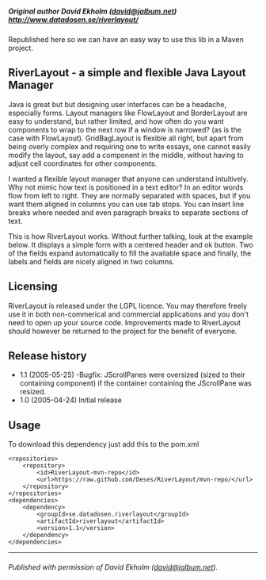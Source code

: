##### Original author David Ekholm (david@jalbum.net) http://www.datadosen.se/riverlayout/
Republished here so we can have an easy way to use this lib in a Maven project.
## RiverLayout - a simple and flexible Java Layout Manager
Java is great but but designing user interfaces can be a headache, especially forms. Layout managers like FlowLayout and BorderLayout are easy to understand, but rather limited, and how often do you want components to wrap to the next row if a window is narrowed? (as is the case with FlowLayout). GridBagLayout is flexible all right, but apart from being overly complex and requiring one to write essays, one cannot easily modify the layout, say add a component in the middle, without having to adjust cell coordinates for other components.

I wanted a flexible layout manager that anyone can understand intuitively. Why not mimic how text is positioned in a text editor? In an editor words flow from left to right. They are normally separated with spaces, but if you want them aligned in columns you can use tab stops. You can insert line breaks where needed and even paragraph breaks to separate sections of text.

This is how RiverLayout works. Without further talking, look at the example below. It displays a simple form with a centered header and ok button. Two of the fields expand automatically to fill the available space and finally, the labels and fields are nicely aligned in two columns.

## Licensing
RiverLayout is released under the LGPL licence. You may therefore freely use it in both non-commerical and commercial applications and you don't need to open up your source code. Improvements made to RiverLayout should however be returned to the project for the benefit of everyone.

## Release history
 - 1.1 (2005-05-25) -Bugfix: JScrollPanes were oversized (sized to their containing component) if the container containing the JScrollPane was resized.
 - 1.0 (2005-04-24) Initial release

## Usage
To download this dependency just add this to the pom.xml

	<repositories>
		<repository>
			<id>RiverLayout-mvn-repo</id>
			<url>https://raw.github.com/Deses/RiverLayout/mvn-repo/</url>
		</repository>
	</repositories>
	<dependencies>
		<dependency>
			<groupId>se.datadosen.riverlayout</groupId>
			<artifactId>riverlayout</artifactId>
			<version>1.1</version>
		</dependency>
	</dependencies>

* * *

###### Published with permission of David Ekholm (david@jalbum.net).

